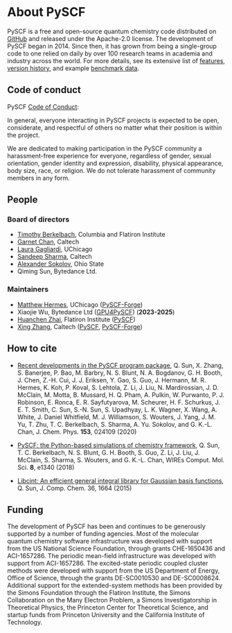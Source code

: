 # About PySCF 

PySCF is a free and open-source quantum chemistry code distributed on
[GitHub](https://github.com/pyscf/pyscf) and released under the Apache-2.0
license.  The development of PySCF began in 2014. Since then, it has grown 
from being a single-group code to one relied on daily by over 100 research
teams in academia and industry across the world. For more details, see its
extensive list of [features](features.rst), [version history](version), and 
example [benchmark data](benchmark).

## Code of conduct

PySCF [Code of Conduct](code-of-conduct.rst):

In general, everyone interacting in PySCF projects is expected to be open, considerate, and respectful of others no matter what their position is within the project.

We are dedicated to making participation in the PySCF community a harassment-free experience for everyone, regardless of gender, sexual orientation, gender identity and expression, disability, physical appearance, body size, race, or religion. We do not tolerate harassment of community members in any form.

## People

### Board of directors

- [Timothy Berkelbach](https://berkelbach.chem.columbia.edu/), Columbia and Flatiron Institute
- [Garnet Chan](https://www.chan-lab.caltech.edu/), Caltech
- [Laura Gagliardi](https://gagliardigroup.uchicago.edu/), UChicago
- [Sandeep Sharma](https://cce.caltech.edu/people/sandeep-sharma/), Caltech
- [Alexander Sokolov](https://research.cbc.osu.edu/sokolov.8/), Ohio State
- Qiming Sun, Bytedance Ltd.

### Maintainers

- [Matthew Hermes](https://gagliardigroup.uchicago.edu/member/dr-matthew-hermes-2/), UChicago
  ([PySCF-Forge](https://github.com/pyscf/pyscf-forge))
- Xiaojie Wu, Bytedance Ltd
  ([GPU4PySCF](https://github.com/pyscf/gpu4pyscf)) (**2023-2025**)
- [Huanchen Zhai](https://www.simonsfoundation.org/people/huanchen-zhai/), Flatiron Institute
  ([PySCF](https://github.com/pyscf/pyscf))
- [Xing Zhang](https://www.chan-lab.caltech.edu/people), Caltech
  ([PySCF](https://github.com/pyscf/pyscf),
  [PySCF-Forge](https://github.com/pyscf/pyscf-forge))

## How to cite

- [Recent developments in the PySCF program package](https://doi.org/10.1063/5.0006074), Q. Sun, X. Zhang, S. Banerjee, P. Bao, M. Barbry, N. S. Blunt, N. A. Bogdanov, G. H. Booth, J. Chen, Z.-H. Cui, J. J. Eriksen, Y. Gao, S. Guo, J. Hermann, M. R. Hermes, K. Koh, P. Koval, S. Lehtola, Z. Li, J. Liu, N. Mardirossian, J. D. McClain, M. Motta, B. Mussard, H. Q. Pham, A. Pulkin, W. Purwanto, P. J. Robinson, E. Ronca, E. R. Sayfutyarova, M. Scheurer, H. F. Schurkus, J. E. T. Smith, C. Sun, S.-N. Sun, S. Upadhyay, L. K. Wagner, X. Wang, A. White, J. Daniel Whitfield, M. J. Williamson, S. Wouters, J. Yang, J. M. Yu, T. Zhu, T. C. Berkelbach, S. Sharma, A. Yu. Sokolov, and G. K.-L. Chan, J. Chem. Phys. **153**, 024109 (2020)

- [PySCF: the Python-based simulations of chemistry framework](https://doi.org/10.1002/wcms.1340), Q. Sun, T. C. Berkelbach, N. S. Blunt, G. H. Booth, S. Guo, Z. Li, J. Liu, J. McClain, S. Sharma, S. Wouters, and G. K.-L. Chan, WIREs Comput. Mol. Sci. **8**, e1340 (2018)

- [Libcint: An efficient general integral library for Gaussian basis functions](https://doi.org/10.1002/jcc.23981), Q. Sun, J. Comp. Chem. 36, 1664 (2015)

## Funding

The development of PySCF has been and continues to be generously supported by a
number of funding agencies. Most of the molecular quantum chemistry software
infrastructure was developed with support from the US National Science
Foundation, through grants CHE-1650436 and ACI-1657286. The periodic mean-field
infrastructure was developed with support from ACI-1657286. The excited-state
periodic coupled cluster methods were developed with support from the US
Department of Energy, Office of Science, through the grants DE-SC0010530 and
DE-SC0008624. Additional support for the extended-system methods has been
provided by the Simons Foundation through the Flatiron Institute, the Simons
Collaboration on the Many Electron Problem, a Simons Investigatorship in
Theoretical Physics, the Princeton Center for Theoretical Science, and startup
funds from Princeton University and the California Institute of Technology.

